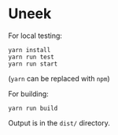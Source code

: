 # Uneek

For local testing:
```
yarn install
yarn run test
yarn run start
```

(`yarn` can be replaced with `npm`)

For building:
```
yarn run build
```

Output is in the `dist/` directory.


